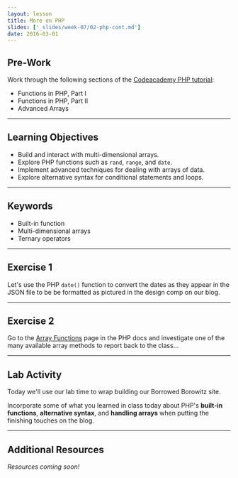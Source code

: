 ```yaml
---
layout: lesson
title: More on PHP
slides: ['_slides/week-07/02-php-cont.md']
date: 2016-03-01
---
```


## Pre-Work

Work through the following sections of the [Codeacademy PHP tutorial](https://www.codecademy.com/en/tracks/php):

- Functions in PHP, Part I
- Functions in PHP, Part II
- Advanced Arrays

---

## Learning Objectives

- Build and interact with multi-dimensional arrays.
- Explore PHP functions such as `rand`, `range`, and `date`.
- Implement advanced techniques for dealing with arrays of data.
- Explore alternative syntax for conditional statements and loops.

---

## Keywords

- Built-in function
- Multi-dimensional arrays
- Ternary operators

---

## Exercise 1

Let's use the PHP `date()` function to convert the dates as they appear in the JSON file to be be formatted as pictured in the design comp on our blog.

---

## Exercise 2

Go to the [Array Functions](http://php.net/manual/en/ref.array.php) page in the PHP docs and investigate one of the many available array methods to report back to the class...

---

## Lab Activity

Today we'll use our lab time to wrap building our Borrowed Borowitz site.

Incorporate some of what you learned in class today about PHP's **built-in functions**, **alternative syntax**, and **handling arrays** when putting the finishing touches on the blog.

---

## Additional Resources

*Resources coming soon!*
